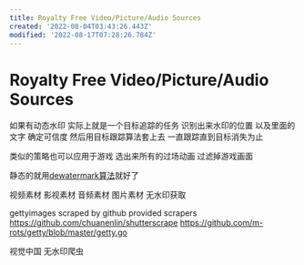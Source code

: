 ```yaml
---
title: Royalty Free Video/Picture/Audio Sources
created: '2022-08-04T03:43:26.443Z'
modified: '2022-08-17T07:28:26.784Z'
---
```


# Royalty Free Video/Picture/Audio Sources

如果有动态水印 实际上就是一个目标追踪的任务 识别出来水印的位置 以及里面的文字 确定可信度 然后用目标跟踪算法套上去 一直跟踪直到目标消失为止

类似的策略也可以应用于游戏 选出来所有的过场动画 过滤掉游戏画面

静态的就用[dewatermark算法](https://github.com/rohitrango/automatic-watermark-detection)就好了

视频素材 影视素材 音频素材 图片素材 无水印获取

gettyimages scraped by github provided scrapers
https://github.com/chuanenlin/shutterscrape
https://github.com/m-rots/getty/blob/master/getty.go

视觉中国 无水印爬虫
